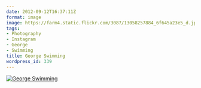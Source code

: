 ```yaml
---
date: 2012-09-12T16:37:11Z
format: image
image: https://farm4.static.flickr.com/3087/13058257884_6f645a23e5_d.jpg
tags:
- Photography
- Instagram
- George
- Swimming
title: George Swimming
wordpress_id: 339
---
```


[![George Swimming][thm]][img]

[thm]: //farm4.static.flickr.com/3087/13058257884_6f645a23e5_d.jpg
[img]: //www.flickr.com/photos/richard-perry/13058257884/
